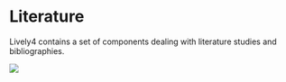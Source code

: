 # Literature

Lively4 contains a set of components dealing with literature studies and bibliographies.

![](literature.drawio)
